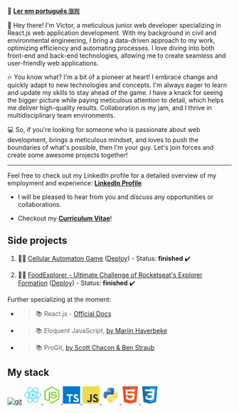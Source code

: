 🔗 **[Ler em português 🇧🇷](/README-pt-BR.md)**

👋 Hey there! I'm Victor, a meticulous junior web developer specializing in React.js web application development. With my background in civil and environmental engineering, I bring a data-driven approach to my work, optimizing efficiency and automating processes. I love diving into both front-end and back-end technologies, allowing me to create seamless and user-friendly web applications.

🔥 You know what? I'm a bit of a pioneer at heart! I embrace change and quickly adapt to new technologies and concepts. I'm always eager to learn and update my skills to stay ahead of the game. I have a knack for seeing the bigger picture while paying meticulous attention to detail, which helps me deliver high-quality results. Collaboration is my jam, and I thrive in multidisciplinary team environments.

💻 So, if you're looking for someone who is passionate about web development, brings a meticulous mindset, and loves to push the boundaries of what's possible, then I'm your guy. Let's join forces and create some awesome projects together!

---
Feel free to check out my LinkedIn profile for a detailed overview of my employment and experience: **[LinkedIn Profile](https://linkedin.com/in/victorsgb/)**

- I will be pleased to hear from you and discuss any opportunities or collaborations.

- Checkout my **[Curriculum Vitae](/VSGB-CV-en-US.pdf)**!

## Side projects

1. 👨‍💻 [Cellular Automaton Game](https://github.com/victorsgb/cellular-automata) ([Deploy](https://cellular-automata-beryl.vercel.app/)) - Status: **finished** ✔️

2. 👨‍💻 [FoodExplorer - Ultimate Challenge of Rocketseat's Explorer Formation](https://github.com/victorsgb/food-explorer-frontend) ([Deploy](https://food-explorer-frontend.netlify.app/)) - Status: **finished** ✔️

Further specializing at the moment:

- > 📚 React.js - [Official Docs](https://react.dev/)
- > 📚 Eloquent JavaScript, [by Marijn Haverbeke](https://eloquentjavascript.net/)
- > 📚 ProGit, [by Scott Chacon & Ben Straub](https://git-scm.com/book/pt-br/v2)

## My stack

<p align="left">
  <a href="https://git-scm.com/" target="_blank" rel="noreferrer"> <img src="https://cdn.jsdelivr.net/gh/devicons/devicon/icons/git/git-original.svg" alt="git" width="40" height="40"/></a>
  <a href="https://react.dev/" target="_blank" rel="noreferrer"> <img src="https://raw.githubusercontent.com/devicons/devicon/master/icons/react/react-original.svg" alt="react" width="40" height="40"/> </a> 
  <a href="https://react.dev/" target="_blank" rel="noreferrer"> <img src="https://raw.githubusercontent.com/devicons/devicon/master/icons/nodejs/nodejs-original.svg" alt="node" width="40" height="40"/> </a> 
  <a href="https://www.typescriptlang.org/" target="_blank" rel="noreferrer"> <img src="https://raw.githubusercontent.com/devicons/devicon/master/icons/typescript/typescript-original.svg" alt="typescript" width="40" height="40"/> </a> 
  <a href="https://developer.mozilla.org/en-US/docs/Web/JavaScript" target="_blank" rel="noreferrer"> <img src="https://raw.githubusercontent.com/devicons/devicon/master/icons/javascript/javascript-original.svg" alt="javascript" width="40" height="40"/> </a> 
  <a href="https://www.python.org" target="_blank" rel="noreferrer"> <img src="https://raw.githubusercontent.com/devicons/devicon/master/icons/python/python-original.svg" alt="python" width="40" height="40"/> </a>
  <a href="https://developer.mozilla.org/en-US/docs/Web/Html" target="_blank" rel="noreferrer"> <img src="https://raw.githubusercontent.com/devicons/devicon/master/icons/html5/html5-original.svg" alt="html5" width="40" height="40"/> </a>
  <a href="https://developer.mozilla.org/en-US/docs/Web/Css" target="_blank" rel="noreferrer"> <img src="https://raw.githubusercontent.com/devicons/devicon/master/icons/css3/css3-original.svg" alt="css3" width="40" height="40"/> </a>
</p>